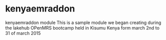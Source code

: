 # kenyaemraddon
kenyaemraddon module
This is a sample module we began creating during the lakehub OPenMRS bootcamp held in Kisumu Kenya form march 2nd to 31 of march 2015
